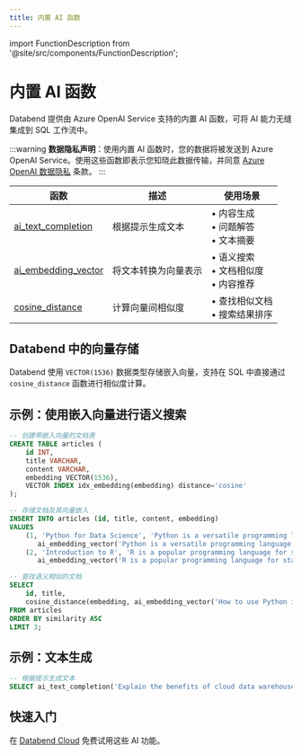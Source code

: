 ```yaml
---
title: 内置 AI 函数
---
```


import FunctionDescription from '@site/src/components/FunctionDescription';

<FunctionDescription description="引入或更新于：v1.2.777"/>

# 内置 AI 函数

Databend 提供由 Azure OpenAI Service 支持的内置 AI 函数，可将 AI 能力无缝集成到 SQL 工作流中。

:::warning
**数据隐私声明**：使用内置 AI 函数时，您的数据将被发送到 Azure OpenAI Service。使用这些函数即表示您知晓此数据传输，并同意 [Azure OpenAI 数据隐私](https://learn.microsoft.com/en-us/legal/cognitive-services/openai/data-privacy) 条款。
:::

| 函数 | 描述 | 使用场景 |
|----------|-------------|-----------|
| [ai_text_completion](/sql/sql-functions/ai-functions/ai-text-completion) | 根据提示生成文本 | • 内容生成<br/>• 问题解答<br/>• 文本摘要 |
| [ai_embedding_vector](/sql/sql-functions/ai-functions/ai-embedding-vector) | 将文本转换为向量表示 | • 语义搜索<br/>• 文档相似度<br/>• 内容推荐 |
| [cosine_distance](/sql/sql-functions/vector-functions/vector-cosine-distance) | 计算向量间相似度 | • 查找相似文档<br/>• 搜索结果排序 |

## Databend 中的向量存储

Databend 使用 `VECTOR(1536)` 数据类型存储嵌入向量，支持在 SQL 中直接通过 `cosine_distance` 函数进行相似度计算。

## 示例：使用嵌入向量进行语义搜索

```sql
-- 创建带嵌入向量的文档表
CREATE TABLE articles (
    id INT,
    title VARCHAR,
    content VARCHAR,
    embedding VECTOR(1536),
    VECTOR INDEX idx_embedding(embedding) distance='cosine'
);

-- 存储文档及其向量嵌入
INSERT INTO articles (id, title, content, embedding)
VALUES
    (1, 'Python for Data Science', 'Python is a versatile programming language...', 
       ai_embedding_vector('Python is a versatile programming language...')),
    (2, 'Introduction to R', 'R is a popular programming language for statistics...', 
       ai_embedding_vector('R is a popular programming language for statistics...'));

-- 查找语义相似的文档
SELECT
    id, title,
    cosine_distance(embedding, ai_embedding_vector('How to use Python in data analysis?')) AS similarity
FROM articles
ORDER BY similarity ASC
LIMIT 3;
```

## 示例：文本生成

```sql
-- 根据提示生成文本
SELECT ai_text_completion('Explain the benefits of cloud data warehouses in three points:') AS completion;
```

## 快速入门

在 [Databend Cloud](https://databend.cn) 免费试用这些 AI 功能。